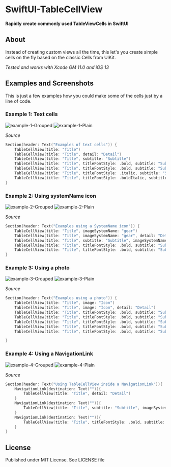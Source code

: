 # SwiftUI-TableCellView

__Rapidly create commonly used TableViewCells in SwiftUI__

## About

Instead of creating custom views all the time, this let's you create simple cells on the fly based on the classic Cells from UIKit. 

*Tested and works with Xcode GM 11.0 and iOS 13*


## Examples and Screenshots

This is just a few examples how you could make some of the cells just by a line of code.



### Example 1: Text cells

![example-1-Grouped](https://gitlab.com/renegadevi/swiftui-tablecellview/raw/master/screenshots/01_Grouped.png)
![example-1-Plain](https://gitlab.com/renegadevi/swiftui-tablecellview/raw/master/screenshots/01_Plain.png)

*Source*

```swift
Section(header: Text("Examples of text cells")) {
    TableCellView(title: "Title")
    TableCellView(title: "Title", detail: "Detail")
    TableCellView(title: "Title", subtitle: "Subtitle")
    TableCellView(title: "Title", titleFontStyle: .bold, subtitle: "Subtitle")
    TableCellView(title: "Title", titleFontStyle: .bold, subtitle: "Subtitle", detail: "Detail")
    TableCellView(title: "Title", titleFontStyle: .italic, subtitle: "Subtitle", detail: "Detail")
    TableCellView(title: "Title", titleFontStyle: .boldItalic, subtitle: "Subtitle", detail: "Detail")
}
```




### Example 2: Using systemName icon

![example-2-Grouped](https://gitlab.com/renegadevi/swiftui-tablecellview/raw/master/screenshots/02_Grouped.png)
![example-2-Plain](https://gitlab.com/renegadevi/swiftui-tablecellview/raw/master/screenshots/02_Plain.png)

*Source*

```swift
Section(header: Text("Examples using a SystemName icon")) {
    TableCellView(title: "Title", imageSystemName: "gear")
    TableCellView(title: "Title", imageSystemName: "gear", detail: "Detail")
    TableCellView(title: "Title", subtitle: "Subtitle", imageSystemName: "gear")
    TableCellView(title: "Title", titleFontStyle: .bold, subtitle: "Subtitle", imageSystemName: "gear")
    TableCellView(title: "Title", titleFontStyle: .bold, subtitle: "Subtitle", imageSystemName: "gear", detail: "Detail")
}
```




### Example 3: Using a photo

![example-3-Grouped](https://gitlab.com/renegadevi/swiftui-tablecellview/raw/master/screenshots/03_Grouped.png)
![example-3-Plain](https://gitlab.com/renegadevi/swiftui-tablecellview/raw/master/screenshots/03_Plain.png)

*Source*

```swift
Section(header: Text("Examples using a photo")) {
    TableCellView(title: "Title", image: "Icon")
    TableCellView(title: "Title", image: "Icon", detail: "Detail")
    TableCellView(title: "Title", titleFontStyle: .bold, subtitle: "Subtitle", image: "Icon", detail: "Detail")
    TableCellView(title: "Title", titleFontStyle: .bold, subtitle: "Subtitle", image: "Icon", imageRadius: 5, detail: "Detail")
    TableCellView(title: "Title", titleFontStyle: .bold, subtitle: "Subtitle", image: "Icon", imageRadius: 20)
    TableCellView(title: "Title", titleFontStyle: .bold, subtitle: "Subtitle", image: "Icon", imageSize: 50, imageRadius: 50, detail: "Detail")
    TableCellView(title: "Title", titleFontStyle: .bold, subtitle: "Subtitle", image: "Icon", imageSize: 75, imageRadius: 20, detail: "Detail")

}
```




### Example 4: Using a NavigationLink

![example-4-Grouped](https://gitlab.com/renegadevi/swiftui-tablecellview/raw/master/screenshots/04_Grouped.png)
![example-4-Plain](https://gitlab.com/renegadevi/swiftui-tablecellview/raw/master/screenshots/04_Plain.png)

*Source*

```swift
Section(header: Text("Using TableCellView inside a NavigationLink")){
    NavigationLink(destination: Text("")){
        TableCellView(title: "Title", detail: "Detail")
    }
    NavigationLink(destination: Text("")){
        TableCellView(title: "Title", subtitle: "Subtitle", imageSystemName: "gear", detail: "Detail")
    }
    NavigationLink(destination: Text("")){
        TableCellView(title: "Title", titleFontStyle: .bold, subtitle: "Subtitle", image: "Icon", imageRadius: 20, detail: "Detail")
    }
}
```




## License

Published under MIT License. See LICENSE file
